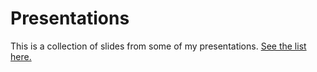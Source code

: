 # Presentations

This is a collection of slides from some of my presentations. <a href="https://saurabhmathur96.github.io/presentations/"> See the list here. </a>
